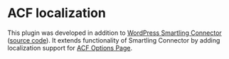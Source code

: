 # ACF localization
This plugin was developed in addition to [WordPress Smartling Connector](https://wordpress.org/plugins/smartling-connector/) ([source code](https://github.com/Smartling/wordpress-localization-plugin)). It extends functionality of Smartling Connector by adding localization support for [ACF Options Page](https://www.advancedcustomfields.com/add-ons/options-page/).
